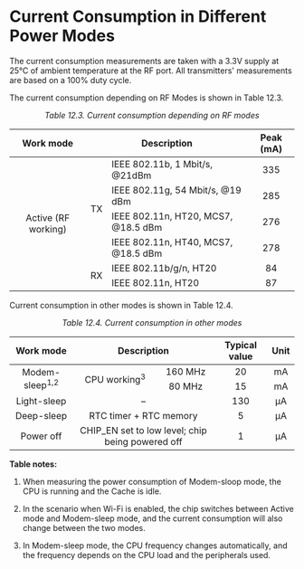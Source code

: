 # Current Consumption in Different Power Modes

The current consumption measurements are taken with a 3.3V supply at
25°C of ambient temperature at the RF port. All transmitters'
measurements are based on a 100% duty cycle.

The current consumption depending on RF Modes is shown in Table 12.3.

<p align="center"><i>Table 12.3. Current consumption depending on RF modes</i></p>

<div class="table-wrapper"><table>
    <thead>
        <tr><th style="text-align: center">Work mode</th><th style="text-align: center" colspan="2">Description</th><th style="text-align: center">Peak (mA)</th></tr>
    </thead>
    <tbody>
        <tr><td style="text-align: center" rowspan="6">Active (RF working)</td><td style="text-align: center" rowspan="4">TX</td><td>IEEE 802.11b, 1 Mbit/s, @21dBm</td><td style="text-align: center">335</td></tr>
        <tr><td>IEEE 802.11g, 54 Mbit/s, @19 dBm</td><td style="text-align: center">285</td></tr>
        <tr><td>IEEE 802.11n, HT20, MCS7, @18.5 dBm</td><td style="text-align: center">276</td></tr>
        <tr><td>IEEE 802.11n, HT40, MCS7, @18.5 dBm</td><td style="text-align: center">278</td></tr>
        <tr><td style="text-align: center" rowspan="2">RX</td><td>IEEE 802.11b/g/n, HT20</td><td style="text-align: center">84</td></tr>
        <tr><td>IEEE 802.11n, HT20</td><td style="text-align: center">87</td></tr>
    </tbody>
</table></div>

Current consumption in other modes is shown in Table 12.4.

<p align="center"><i>Table 12.4. Current consumption in other modes</i></p>

<div class="table-wrapper"><table>
    <thead>
        <tr><th style="text-align: center">Work mode</th><th style="text-align: center" colspan="2">Description</th><th style="text-align: center">Typical value</th><th style="text-align: center">Unit</th></tr>
    </thead>
    <tbody>
        <tr><td style="text-align: center" rowspan="2">Modem-sleep<sup>1,2</sup></td><td style="text-align: center" rowspan="2">CPU working<sup>3</sup></td><td style="text-align: center">160 MHz</td><td style="text-align: center">20</td><td style="text-align: center">mA</td></tr>
        <tr><td style="text-align: center">80 MHz</td><td style="text-align: center">15</td><td style="text-align: center">mA</td></tr>
        <tr><td style="text-align: center">Light-sleep</td><td style="text-align: center" colspan="2">&ndash;</td><td style="text-align: center">130</td><td style="text-align: center">μA</td></tr>
        <tr><td style="text-align: center">Deep-sleep</td><td style="text-align: center" colspan="2">RTC timer + RTC memory</td><td style="text-align: center">5</td><td style="text-align: center">μA</td></tr>
        <tr><td style="text-align: center">Power off</td><td style="text-align: center" colspan="2">CHIP_EN set to low level; chip being powered off</td><td style="text-align: center">1</td><td style="text-align: center">μA</td></tr>
    </tbody>
</table></div>

**Table notes:**

1.  When measuring the power consumption of Modem-sloop mode, the CPU is
    running and the Cache is idle.

2.  In the scenario when Wi-Fi is enabled, the chip switches between
    Active mode and Modem-sleep mode, and the current consumption will
    also change between the two modes.

3.  In Modem-sleep mode, the CPU frequency changes automatically, and
    the frequency depends on the CPU load and the peripherals used.
